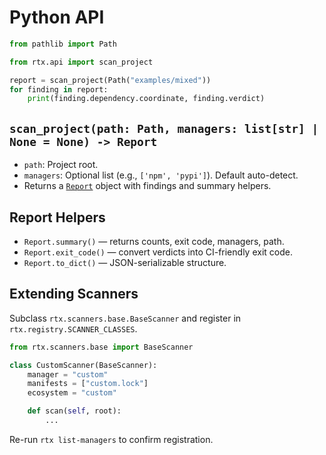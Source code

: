 # Python API

```python
from pathlib import Path

from rtx.api import scan_project

report = scan_project(Path("examples/mixed"))
for finding in report:
    print(finding.dependency.coordinate, finding.verdict)
```

## `scan_project(path: Path, managers: list[str] | None = None) -> Report`
- `path`: Project root.
- `managers`: Optional list (e.g., `['npm', 'pypi']`). Default auto-detect.
- Returns a [`Report`](../src/rtx/models.py) object with findings and summary helpers.

## Report Helpers
- `Report.summary()` — returns counts, exit code, managers, path.
- `Report.exit_code()` — convert verdicts into CI-friendly exit code.
- `Report.to_dict()` — JSON-serializable structure.

## Extending Scanners
Subclass `rtx.scanners.base.BaseScanner` and register in `rtx.registry.SCANNER_CLASSES`.

```python
from rtx.scanners.base import BaseScanner

class CustomScanner(BaseScanner):
    manager = "custom"
    manifests = ["custom.lock"]
    ecosystem = "custom"

    def scan(self, root):
        ...
```

Re-run `rtx list-managers` to confirm registration.
